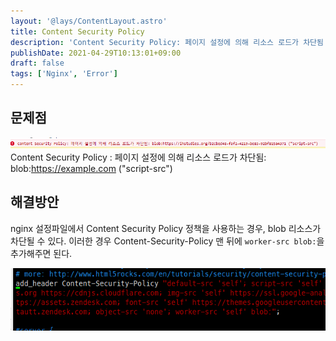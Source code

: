 ```yaml
---
layout: '@lays/ContentLayout.astro'
title: Content Security Policy
description: 'Content Security Policy: 페이지 설정에 의해 리소스 로드가 차단됨'
publishDate: 2021-04-29T10:13:01+09:00
draft: false
tags: ['Nginx', 'Error']
---
```


## 문제점

![에러 메시지](blob_err_msg.png)
Content Security Policy : 페이지 설정에 의해 리소스 로드가 차단됨: blob:https://example.com ("script-src")

## 해결방안

nginx 설정파일에서 Content Security Policy 정책을 사용하는 경우, blob 리소스가 차단될 수 있다. 이러한 경우 Content-Security-Policy 맨 뒤에 `worker-src blob:`을 추가해주면 된다.

![nginx config에 추가](blob_err_resolve.png)

